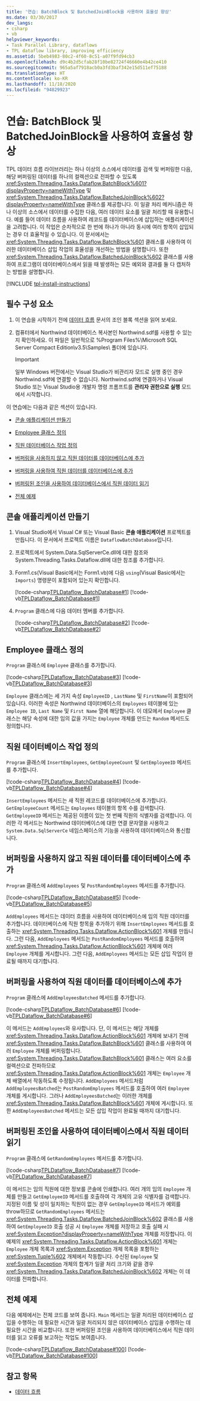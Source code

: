 ```yaml
---
title: '연습: BatchBlock 및 BatchedJoinBlock을 사용하여 효율성 향상'
ms.date: 03/30/2017
dev_langs:
- csharp
- vb
helpviewer_keywords:
- Task Parallel Library, dataflows
- TPL dataflow library, improving efficiency
ms.assetid: 5beb4983-80c2-4f60-8c51-a07f9fd94cb3
ms.openlocfilehash: d9c4b2d5cfab28f10be82724f46660e4b42ce410
ms.sourcegitcommit: 965a5af7918acb0a3fd3baf342e15d511ef75188
ms.translationtype: HT
ms.contentlocale: ko-KR
ms.lasthandoff: 11/18/2020
ms.locfileid: "94829923"
---
```

# <a name="walkthrough-using-batchblock-and-batchedjoinblock-to-improve-efficiency"></a>연습: BatchBlock 및 BatchedJoinBlock을 사용하여 효율성 향상

TPL 데이터 흐름 라이브러리는 하나 이상의 소스에서 데이터를 검색 및 버퍼링한 다음, 해당 버퍼링된 데이터를 하나의 컬렉션으로 전파할 수 있도록 <xref:System.Threading.Tasks.Dataflow.BatchBlock%601?displayProperty=nameWithType> 및 <xref:System.Threading.Tasks.Dataflow.BatchedJoinBlock%602?displayProperty=nameWithType> 클래스를 제공합니다. 이 일괄 처리 메커니즘은 하나 이상의 소스에서 데이터를 수집한 다음, 여러 데이터 요소를 일괄 처리할 때 유용합니다. 예를 들어 데이터 흐름을 사용하여 레코드를 데이터베이스에 삽입하는 애플리케이션을 고려합니다. 이 작업은 순차적으로 한 번에 하나가 아니라 동시에 여러 항목이 삽입되는 경우 더 효율적일 수 있습니다. 이 문서에서는 <xref:System.Threading.Tasks.Dataflow.BatchBlock%601> 클래스를 사용하여 이러한 데이터베이스 삽입 작업의 효율성을 개선하는 방법을 설명합니다. 또한 <xref:System.Threading.Tasks.Dataflow.BatchedJoinBlock%602> 클래스를 사용하여 프로그램이 데이터베이스에서 읽을 때 발생하는 모든 예외와 결과를 둘 다 캡처하는 방법을 설명합니다.

[!INCLUDE [tpl-install-instructions](../../../includes/tpl-install-instructions.md)]

## <a name="prerequisites"></a>필수 구성 요소

1. 이 연습을 시작하기 전에 [데이터 흐름](dataflow-task-parallel-library.md) 문서의 조인 블록 섹션을 읽어 보세요.

2. 컴퓨터에서 Northwind 데이터베이스 복사본인 Northwind.sdf를 사용할 수 있는지 확인하세요. 이 파일은 일반적으로 %Program Files%\Microsoft SQL Server Compact Edition\v3.5\Samples\\ 폴더에 있습니다.

    > [!IMPORTANT]
    > 일부 Windows 버전에서는 Visual Studio가 비관리자 모드로 실행 중인 경우 Northwind.sdf에 연결할 수 없습니다. Northwind.sdf에 연결하거나 Visual Studio 또는 Visual Studio용 개발자 명령 프롬프트를 **관리자 권한으로 실행** 모드에서 시작합니다.

이 연습에는 다음과 같은 섹션이 있습니다.

- [콘솔 애플리케이션 만들기](#creating)

- [Employee 클래스 정의](#employeeClass)

- [직원 데이터베이스 작업 정의](#operations)

- [버퍼링을 사용하지 않고 직원 데이터를 데이터베이스에 추가](#nonBuffering)

- [버퍼링을 사용하여 직원 데이터를 데이터베이스에 추가](#buffering)

- [버퍼링된 조인을 사용하여 데이터베이스에서 직원 데이터 읽기](#bufferedJoin)

- [전체 예제](#complete)

<a name="creating"></a>

## <a name="creating-the-console-application"></a>콘솔 애플리케이션 만들기

1. Visual Studio에서 Visual C# 또는 Visual Basic **콘솔 애플리케이션** 프로젝트를 만듭니다. 이 문서에서 프로젝트 이름은 `DataflowBatchDatabase`입니다.

2. 프로젝트에서 System.Data.SqlServerCe.dll에 대한 참조와 System.Threading.Tasks.Dataflow.dll에 대한 참조를 추가합니다.

3. Form1.cs(Visual Basic에서는 Form1.vb)에 다음 `using`(Visual Basic에서는 `Imports`) 명령문이 포함되어 있는지 확인합니다.

    [!code-csharp[TPLDataflow_BatchDatabase#1](../../../samples/snippets/csharp/VS_Snippets_Misc/tpldataflow_batchdatabase/cs/dataflowbatchdatabase.cs#1)]
    [!code-vb[TPLDataflow_BatchDatabase#1](../../../samples/snippets/visualbasic/VS_Snippets_Misc/tpldataflow_batchdatabase/vb/dataflowbatchdatabase.vb#1)]

4. `Program` 클래스에 다음 데이터 멤버를 추가합니다.

    [!code-csharp[TPLDataflow_BatchDatabase#2](../../../samples/snippets/csharp/VS_Snippets_Misc/tpldataflow_batchdatabase/cs/dataflowbatchdatabase.cs#2)]
    [!code-vb[TPLDataflow_BatchDatabase#2](../../../samples/snippets/visualbasic/VS_Snippets_Misc/tpldataflow_batchdatabase/vb/dataflowbatchdatabase.vb#2)]

<a name="employeeClass"></a>

## <a name="defining-the-employee-class"></a>Employee 클래스 정의

`Program` 클래스에 `Employee` 클래스를 추가합니다.

[!code-csharp[TPLDataflow_BatchDatabase#3](../../../samples/snippets/csharp/VS_Snippets_Misc/tpldataflow_batchdatabase/cs/dataflowbatchdatabase.cs#3)]
[!code-vb[TPLDataflow_BatchDatabase#3](../../../samples/snippets/visualbasic/VS_Snippets_Misc/tpldataflow_batchdatabase/vb/dataflowbatchdatabase.vb#3)]

`Employee` 클래스에는 세 가지 속성 `EmployeeID` , `LastName` 및 `FirstName`이 포함되어 있습니다. 이러한 속성은 Northwind 데이터베이스의 `Employees` 테이블에 있는 `Employee ID`, `Last Name` 및 `First Name` 열에 해당합니다. 이 데모에서 `Employee` 클래스는 해당 속성에 대한 임의 값을 가지는 `Employee` 개체를 만드는 `Random` 메서드도 정의합니다.

<a name="operations"></a>

## <a name="defining-employee-database-operations"></a>직원 데이터베이스 작업 정의

`Program` 클래스에 `InsertEmployees`, `GetEmployeeCount` 및 `GetEmployeeID` 메서드를 추가합니다.

[!code-csharp[TPLDataflow_BatchDatabase#4](../../../samples/snippets/csharp/VS_Snippets_Misc/tpldataflow_batchdatabase/cs/dataflowbatchdatabase.cs#4)]
[!code-vb[TPLDataflow_BatchDatabase#4](../../../samples/snippets/visualbasic/VS_Snippets_Misc/tpldataflow_batchdatabase/vb/dataflowbatchdatabase.vb#4)]

`InsertEmployees` 메서드는 새 직원 레코드를 데이터베이스에 추가합니다. `GetEmployeeCount` 메서드는 `Employees` 테이블의 항목 수를 검색합니다. `GetEmployeeID` 메서드는 제공된 이름이 있는 첫 번째 직원의 식별자를 검색합니다. 이러한 각 메서드는 Northwind 데이터베이스에 대한 연결 문자열을 사용하고 `System.Data.SqlServerCe` 네임스페이스의 기능을 사용하여 데이터베이스와 통신합니다.

<a name="nonBuffering"></a>

## <a name="adding-employee-data-to-the-database-without-using-buffering"></a>버퍼링을 사용하지 않고 직원 데이터를 데이터베이스에 추가

`Program` 클래스에 `AddEmployees` 및 `PostRandomEmployees` 메서드를 추가합니다.

[!code-csharp[TPLDataflow_BatchDatabase#5](../../../samples/snippets/csharp/VS_Snippets_Misc/tpldataflow_batchdatabase/cs/dataflowbatchdatabase.cs#5)]
[!code-vb[TPLDataflow_BatchDatabase#5](../../../samples/snippets/visualbasic/VS_Snippets_Misc/tpldataflow_batchdatabase/vb/dataflowbatchdatabase.vb#5)]

`AddEmployees` 메서드는 데이터 흐름을 사용하여 데이터베이스에 임의 직원 데이터를 추가합니다. 데이터베이스에 직원 항목을 추가하기 위해 `InsertEmployees` 메서드를 호출하는 <xref:System.Threading.Tasks.Dataflow.ActionBlock%601> 개체를 만듭니다. 그런 다음, `AddEmployees` 메서드는 `PostRandomEmployees` 메서드를 호출하여 <xref:System.Threading.Tasks.Dataflow.ActionBlock%601> 개체에 여러 `Employee` 개체를 게시합니다. 그런 다음, `AddEmployees` 메서드는 모든 삽입 작업이 완료될 때까지 대기합니다.

<a name="buffering"></a>

## <a name="using-buffering-to-add-employee-data-to-the-database"></a>버퍼링을 사용하여 직원 데이터를 데이터베이스에 추가

`Program` 클래스에 `AddEmployeesBatched` 메서드를 추가합니다.

[!code-csharp[TPLDataflow_BatchDatabase#6](../../../samples/snippets/csharp/VS_Snippets_Misc/tpldataflow_batchdatabase/cs/dataflowbatchdatabase.cs#6)]
[!code-vb[TPLDataflow_BatchDatabase#6](../../../samples/snippets/visualbasic/VS_Snippets_Misc/tpldataflow_batchdatabase/vb/dataflowbatchdatabase.vb#6)]

이 메서드는 `AddEmployees`와 유사합니다. 단, 이 메서드는 해당 개체를 <xref:System.Threading.Tasks.Dataflow.ActionBlock%601> 개체에 보내기 전에 <xref:System.Threading.Tasks.Dataflow.BatchBlock%601> 클래스를 사용하여 여러 `Employee` 개체를 버퍼링합니다. <xref:System.Threading.Tasks.Dataflow.BatchBlock%601> 클래스는 여러 요소를 컬렉션으로 전파하므로 <xref:System.Threading.Tasks.Dataflow.ActionBlock%601> 개체는 `Employee` 개체 배열에서 작동하도록 수정됩니다. `AddEmployees` 메서드처럼 `AddEmployeesBatched`는 `PostRandomEmployees` 메서드를 호출하여 여러 `Employee` 개체를 게시합니다. 그러나 `AddEmployeesBatched`는 이러한 개체를 <xref:System.Threading.Tasks.Dataflow.BatchBlock%601> 개체에 게시합니다. 또한 `AddEmployeesBatched` 메서드는 모든 삽입 작업이 완료될 때까지 대기합니다.

<a name="bufferedJoin"></a>

## <a name="using-buffered-join-to-read-employee-data-from-the-database"></a>버퍼링된 조인을 사용하여 데이터베이스에서 직원 데이터 읽기

`Program` 클래스에 `GetRandomEmployees` 메서드를 추가합니다.

[!code-csharp[TPLDataflow_BatchDatabase#7](../../../samples/snippets/csharp/VS_Snippets_Misc/tpldataflow_batchdatabase/cs/dataflowbatchdatabase.cs#7)]
[!code-vb[TPLDataflow_BatchDatabase#7](../../../samples/snippets/visualbasic/VS_Snippets_Misc/tpldataflow_batchdatabase/vb/dataflowbatchdatabase.vb#7)]

이 메서드는 임의 직원에 대한 정보를 콘솔에 인쇄합니다. 여러 개의 임의 `Employee` 개체를 만들고 `GetEmployeeID` 메서드를 호출하여 각 개체의 고유 식별자를 검색합니다. 지정된 이름 및 성이 일치하는 직원이 없는 경우 `GetEmployeeID` 메서드가 예외를 throw하므로 `GetRandomEmployees` 메서드는 <xref:System.Threading.Tasks.Dataflow.BatchedJoinBlock%602> 클래스를 사용하여 `GetEmployeeID` 호출 성공 시 `Employee` 개체를 저장하고 호출 실패 시 <xref:System.Exception?displayProperty=nameWithType> 개체를 저장합니다. 이 예제의 <xref:System.Threading.Tasks.Dataflow.ActionBlock%601> 개체는 `Employee` 개체 목록과 <xref:System.Exception> 개체 목록을 포함하는 <xref:System.Tuple%602> 개체에서 작동합니다. 수신된 `Employee` 및 <xref:System.Exception> 개체의 합계가 일괄 처리 크기와 같을 경우 <xref:System.Threading.Tasks.Dataflow.BatchedJoinBlock%602> 개체는 이 데이터를 전파합니다.

<a name="complete"></a>

## <a name="the-complete-example"></a>전체 예제

다음 예제에서는 전체 코드를 보여 줍니다. `Main` 메서드는 일괄 처리된 데이터베이스 삽입을 수행하는 데 필요한 시간과 일괄 처리되지 않은 데이터베이스 삽입을 수행하는 데 필요한 시간을 비교합니다. 또한 버퍼링된 조인을 사용하여 데이터베이스에서 직원 데이터를 읽고 오류를 보고하는 작업도 보여줍니다.

[!code-csharp[TPLDataflow_BatchDatabase#100](../../../samples/snippets/csharp/VS_Snippets_Misc/tpldataflow_batchdatabase/cs/dataflowbatchdatabase.cs#100)]
[!code-vb[TPLDataflow_BatchDatabase#100](../../../samples/snippets/visualbasic/VS_Snippets_Misc/tpldataflow_batchdatabase/vb/dataflowbatchdatabase.vb#100)]

## <a name="see-also"></a>참고 항목

- [데이터 흐름](dataflow-task-parallel-library.md)
